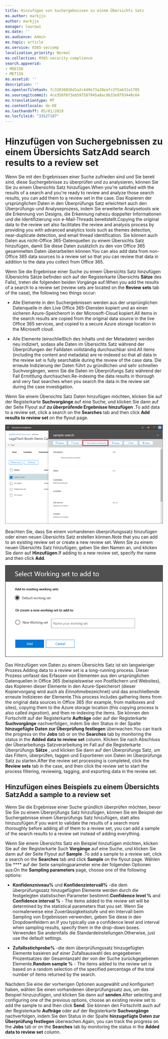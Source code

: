 ```yaml
---
title: Hinzufügen von Suchergebnissen zu einem Übersichts Satz
ms.author: markjjo
author: markjjo
manager: laurawi
ms.date: ''
ms.audience: Admin
ms.topic: article
ms.service: O365-seccomp
localization_priority: Normal
ms.collection: M365-security-compliance
search.appverid:
- MOE150
- MET150
ms.assetid: ''
description: ''
ms.openlocfilehash: fc32836026d1a2c449e73a28eafc2f5a631a1705
ms.sourcegitcommit: 4ce350f8f3eb597587945a8ac9b33e9793440c64
ms.translationtype: MT
ms.contentlocale: de-DE
ms.lasthandoff: 05/01/2019
ms.locfileid: "33527187"
---
```

# <a name="add-search-results-to-a-review-set"></a><span data-ttu-id="fc311-102">Hinzufügen von Suchergebnissen zu einem Übersichts Satz</span><span class="sxs-lookup"><span data-stu-id="fc311-102">Add search results to a review set</span></span>

<span data-ttu-id="fc311-103">Wenn Sie mit den Ergebnissen einer Suche zufrieden sind und Sie bereit sind, diese Suchergebnisse zu überprüfen und zu analysieren, können Sie Sie zu einem Übersichts Satz hinzufügen.</span><span class="sxs-lookup"><span data-stu-id="fc311-103">When you're satisfied with the results of a search and you're ready to review and analyze those search results, you can add them to a review set in the case.</span></span> <span data-ttu-id="fc311-104">Das Kopieren der ursprünglichen Daten in den Überprüfungs Satz erleichtert auch den Überprüfungs-und Analyseprozess, indem Sie erweiterte Analysetools wie die Erkennung von Designs, die Erkennung nahezu doppelter Informationen und die Identifizierung von e-Mail-Threads bereitstellt.</span><span class="sxs-lookup"><span data-stu-id="fc311-104">Copying the original data to the review set also facilitates the review and analysis process by providing you with advanced analytics tools such as themes detection, near-duplicate detection, and email thread identification.</span></span> <span data-ttu-id="fc311-105">Sie können auch Daten aus nicht-Office 365-Datenquellen zu einem Übersichts Satz hinzufügen, damit Sie diese Daten zusätzlich zu den von Office 365 gesammelten Daten überarbeiten können.</span><span class="sxs-lookup"><span data-stu-id="fc311-105">You can also add data from non-Office 365 data sources to a review set so that you can review that data in addition to the data you collect from Office 365.</span></span>

<span data-ttu-id="fc311-106">Wenn Sie die Ergebnisse einer Suche zu einem Übersichts Satz hinzufügen (Übersichts Sätze befinden sich auf der Registerkarte Übersichts **Sätze** des Falls), treten die folgenden beiden Vorgänge auf:</span><span class="sxs-lookup"><span data-stu-id="fc311-106">When you add the results of a search to a review set (review sets are located on the **Review sets** tab of the case), the following two things occur:</span></span>

- <span data-ttu-id="fc311-107">Alle Elemente in den Suchergebnissen werden aus der ursprünglichen Datenquelle in den Live Office 365-Diensten kopiert und an einen sicheren Azure-Speicherort in der Microsoft-Cloud kopiert.</span><span class="sxs-lookup"><span data-stu-id="fc311-107">All items in the search results are copied from the original data source in the live Office 365 services, and copied to a secure Azure storage location in the Microsoft cloud.</span></span>

- <span data-ttu-id="fc311-108">Alle Elemente (einschließlich des Inhalts und der Metadaten) werden neu indiziert, sodass alle Daten im Übersichts Satz während der Überprüfungen der Falldaten vollständig durchsuchbar sind.</span><span class="sxs-lookup"><span data-stu-id="fc311-108">All items (including the content and metadata) are re-indexed so that all data in the review set is fully searchable during the review of the case data.</span></span> <span data-ttu-id="fc311-109">Die erneute Indizierung der Daten führt zu gründlichen und sehr schnellen Suchvorgängen, wenn Sie die Daten im Überprüfungs Satz während der Fall Ermittlung durchsuchen.</span><span class="sxs-lookup"><span data-stu-id="fc311-109">Re-indexing the data results in thorough and very fast searches when you search the data in the review set during the case investigation.</span></span>

<span data-ttu-id="fc311-110">Wenn Sie einem Übersichts Satz Daten hinzufügen möchten, klicken Sie auf der Registerkarte **Suchvorgänge** auf eine Suche, und klicken Sie dann auf der Seite Flyout auf **zu überprüfende Ergebnisse hinzufügen** .</span><span class="sxs-lookup"><span data-stu-id="fc311-110">To add data to a review set, click a search on the **Searches** tab and then click **Add results to review set** on the flyout page.</span></span>

![Hinzufügen von Daten zu einem Übersichts Satz](../media/c1b4fc00-7a15-4587-b9b0-ce594bb02e4d.png)

<span data-ttu-id="fc311-112">Beachten Sie, dass Sie einem vorhandenen überprüfungssatz hinzufügen oder einen neuen Übersichts Satz erstellen können.</span><span class="sxs-lookup"><span data-stu-id="fc311-112">Note that you can add to an existing review set or create a new review set.</span></span>  <span data-ttu-id="fc311-113">Wenn Sie zu einem neuen Übersichts Satz hinzufügen, geben Sie den Namen an, und klicken Sie dann auf **Hinzufügen**.</span><span class="sxs-lookup"><span data-stu-id="fc311-113">If adding to a new review set, specify the name and then click **Add**.</span></span>

![Auswählen eines Übersichts Satzes](../media/e8c6ab51-da8d-4c39-9b21-26bfdf453fb9.png)

<span data-ttu-id="fc311-115">Das Hinzufügen von Daten zu einem Übersichts Satz ist ein langwieriger Prozess.</span><span class="sxs-lookup"><span data-stu-id="fc311-115">Adding data to a review set is a long-running process.</span></span> <span data-ttu-id="fc311-116">Dieser Prozess umfasst das Erfassen von Elementen aus den ursprünglichen Datenquellen in Office 365 (beispielsweise von Postfächern und Websites), das Kopieren dieser Elemente in den Azure-Speicherort (dieser Kopiervorgang wird auch als *Einnahme*bezeichnet) und das anschließende erneute Indizieren der Elemente.</span><span class="sxs-lookup"><span data-stu-id="fc311-116">This process includes gathering items from the original data sources in Office 365 (for example, from mailboxes and sites), copying them to the Azure storage location (this copying process is also called *ingestion*), and then re-indexing the items.</span></span> <span data-ttu-id="fc311-117">Sie können den Fortschritt auf der Registerkarte **Aufträge** oder auf der Registerkarte **Suchvorgänge** nachverfolgen, indem Sie den Status in der Spalte **hinzugefügte Daten zur Überprüfung festlegen** überwachen.</span><span class="sxs-lookup"><span data-stu-id="fc311-117">You can track the progress on the **Jobs** tab or on the **Searches** tab by monitoring the status in the **Added data to review set** column.</span></span> <span data-ttu-id="fc311-118">Klicken Sie nach Abschluss der Überarbeitungs Satzverarbeitung im Fall auf die Registerkarte Überprüfungs **Sätze** , und klicken Sie dann auf den Überprüfungs Satz, um das Filtern, überprüfen, taggen und Exportieren von Daten im Überprüfungs Satz zu starten.</span><span class="sxs-lookup"><span data-stu-id="fc311-118">After the review set processing is completed, click the **Review sets** tab in the case, and then click the review set to start the process filtering, reviewing, tagging, and exporting data in the review set.</span></span>

## <a name="add-a-sample-to-a-review-set"></a><span data-ttu-id="fc311-119">Hinzufügen eines Beispiels zu einem Übersichts Satz</span><span class="sxs-lookup"><span data-stu-id="fc311-119">Add a sample to a review set</span></span>

<span data-ttu-id="fc311-120">Wenn Sie die Ergebnisse einer Suche gründlich überprüfen möchten, bevor Sie Sie zu einem Überprüfungs Satz hinzufügen, können Sie ein Beispiel der Suchergebnisse einem Überprüfungs Satz hinzufügen, statt alles hinzuzufügen.</span><span class="sxs-lookup"><span data-stu-id="fc311-120">If you want to validate the results of a search more thoroughly before adding all of them to a review set, you can add a sample of the search results to a review set instead of adding everything.</span></span>

<span data-ttu-id="fc311-121">Wenn Sie einem Übersichts Satz ein Beispiel hinzufügen möchten, klicken Sie auf der Registerkarte Such **Vorgänge** auf eine Suche, und klicken Sie dann auf der Seite Flyout auf **Sample** .</span><span class="sxs-lookup"><span data-stu-id="fc311-121">To add a sample to a review set, click a search on the **Searches** tab and click **Sample** on the flyout page.</span></span> <span data-ttu-id="fc311-122">Wählen Sie \*\*\*\* auf der Seite samplingparameter eine der folgenden Optionen aus:</span><span class="sxs-lookup"><span data-stu-id="fc311-122">On the **Sampling parameters** page, choose one of the following options:</span></span>

- <span data-ttu-id="fc311-123">**Konfidenzniveau%** und **Konfidenzintervall%** -die dem überprüfungssatz hinzugefügten Elemente werden durch die festgelegten statistischen Parameter bestimmt.</span><span class="sxs-lookup"><span data-stu-id="fc311-123">**Confidence level %** and **Confidence interval %** - The items added to the review set will be determined by the statistical parameters that you set.</span></span> <span data-ttu-id="fc311-124">Wenn Sie normalerweise eine Zuverlässigkeitsstufe und ein Intervall beim Sampling von Ergebnissen verwenden, geben Sie diese in den Dropdownfeldern an.</span><span class="sxs-lookup"><span data-stu-id="fc311-124">If you typically use a confidence level and interval when sampling results, specify them in the drop-down boxes.</span></span> <span data-ttu-id="fc311-125">Verwenden Sie andernfalls die Standardeinstellungen.</span><span class="sxs-lookup"><span data-stu-id="fc311-125">Otherwise, just use the default settings.</span></span>

- <span data-ttu-id="fc311-126">**Zufallsstichprobe%** -die dem überprüfungssatz hinzugefügten Elemente basieren auf einer Zufallsauswahl des angegebenen Prozentsatzes der Gesamtanzahl der von der Suche zurückgegebenen Elemente.</span><span class="sxs-lookup"><span data-stu-id="fc311-126">**Random sample %** - The items added to the review set is based on a random selection of the specified percentage of the total number of items returned by the search.</span></span>

<span data-ttu-id="fc311-127">Nachdem Sie eine der vorherigen Optionen ausgewählt und konfiguriert haben, wählen Sie einen vorhandenen überprüfungssatz aus, um das Beispiel hinzuzufügen, und klicken Sie dann auf **senden**.</span><span class="sxs-lookup"><span data-stu-id="fc311-127">After selecting and configuring one of the previous options, choose an existing review set to add the sample to and then click **Send**.</span></span> <span data-ttu-id="fc311-128">Sie können den Fortschritt auch auf der Registerkarte **Aufträge** oder auf der Registerkarte **Suchvorgänge** nachverfolgen, indem Sie den Status in der Spalte **hinzugefügte Daten zur Überprüfung festlegen** überwachen.</span><span class="sxs-lookup"><span data-stu-id="fc311-128">Again, you can track the progress on the **Jobs** tab or on the **Searches** tab by monitoring the status in the **Added data to review set** column.</span></span>